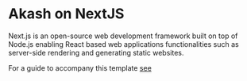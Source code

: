 # Akash on NextJS

Next.js is an open-source web development framework built on top of Node.js enabling React based web applications functionalities such as server-side rendering and generating static websites.

For a guide to accompany this template [see](https://github.com/0xFable/nextjs-akash-boilerplate)